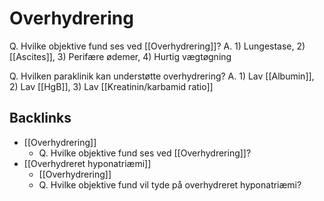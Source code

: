 # Overhydrering
Q. Hvilke objektive fund ses ved [[Overhydrering]]?
A. 1) Lungestase, 2) [[Ascites]], 3) Perifære ødemer, 4) Hurtig vægtøgning

Q. Hvilken paraklinik kan understøtte overhydrering?
A. 1) Lav [[Albumin]], 2) Lav [[HgB]], 3) Lav [[Kreatinin/karbamid ratio]]

## Backlinks
* [[Overhydrering]]
	* Q. Hvilke objektive fund ses ved [[Overhydrering]]?
* [[Overhydreret hyponatriæmi]]
	* [[Overhydrering]]
	* Q. Hvilke objektive fund vil tyde på overhydreret hyponatriæmi?

<!-- #anki/tag/med/Endocrinology #anki/deck/Medicine -->

<!-- {BearID:67618371-E48B-42CF-87AA-82F6E999317F-21575-00002C3A961E52FA} -->
